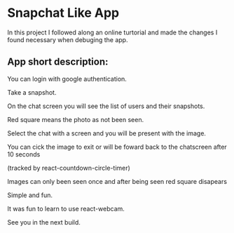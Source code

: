 # Snapchat Like App

In this project I followed along an online turtorial and made the changes I
found necessary when debuging the app.

## App short description:

You can login with google authentication.

Take a snapshot.

On the chat screen you will see the list of users and their snapshots.

Red square means the photo as not been seen.

Select the chat with a screen and you will be present with the image.

You can cick the image to exit or will be foward back to the chatscreen after 10
seconds

(tracked by react-countdown-circle-timer)

Images can only been seen once and after being seen red square disapears

Simple and fun.

It was fun to learn to use react-webcam.

See you in the next build.
